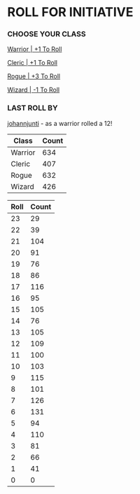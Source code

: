 # ROLL FOR INITIATIVE
### CHOOSE YOUR CLASS

[Warrior | +1 To Roll](https://github.com/benjaminsampica/benjaminsampica/issues/new?title=roll%7Cwarrior&body=Just+click+%27Submit+new+issue%27.)

[Cleric | +1 To Roll](https://github.com/benjaminsampica/benjaminsampica/issues/new?title=roll%7Ccleric&body=Just+click+%27Submit+new+issue%27.)

[Rogue | +3 To Roll](https://github.com/benjaminsampica/benjaminsampica/issues/new?title=roll%7Crogue&body=Just+click+%27Submit+new+issue%27.)

[Wizard | -1 To Roll](https://github.com/benjaminsampica/benjaminsampica/issues/new?title=roll%7Cwizard&body=Just+click+%27Submit+new+issue%27.)
### LAST ROLL BY
[johannjunti](https://www.github.com/johannjunti) - as a warrior rolled a 12!

|Class|Count|
|-|-|
|Warrior|634|
|Cleric|407|
|Rogue|632|
|Wizard|426|

|Roll|Count|
|-|-|
|23|29
|22|39
|21|104
|20|91
|19|76
|18|86
|17|116
|16|95
|15|105
|14|76
|13|105
|12|109
|11|100
|10|103
|9|115
|8|101
|7|126
|6|131
|5|94
|4|110
|3|81
|2|66
|1|41
|0|0
